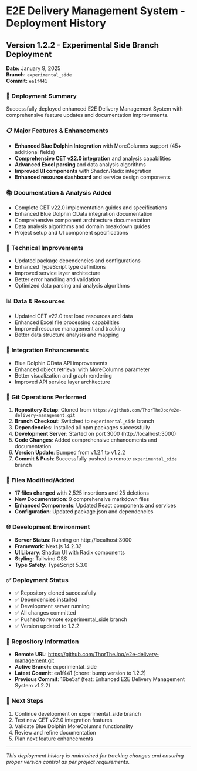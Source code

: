 # E2E Delivery Management System - Deployment History

## Version 1.2.2 - Experimental Side Branch Deployment
**Date:** January 9, 2025  
**Branch:** `experimental_side`  
**Commit:** `ea1f441`

### 🚀 Deployment Summary
Successfully deployed enhanced E2E Delivery Management System with comprehensive feature updates and documentation improvements.

### 📋 Major Features & Enhancements
- **Enhanced Blue Dolphin Integration** with MoreColumns support (45+ additional fields)
- **Comprehensive CET v22.0 integration** and analysis capabilities
- **Advanced Excel parsing** and data analysis algorithms
- **Improved UI components** with Shadcn/Radix integration
- **Enhanced resource dashboard** and service design components

### 📚 Documentation & Analysis Added
- Complete CET v22.0 implementation guides and specifications
- Enhanced Blue Dolphin OData integration documentation
- Comprehensive component architecture documentation
- Data analysis algorithms and domain breakdown guides
- Project setup and UI component specifications

### 🔧 Technical Improvements
- Updated package dependencies and configurations
- Enhanced TypeScript type definitions
- Improved service layer architecture
- Better error handling and validation
- Optimized data parsing and analysis algorithms

### 📊 Data & Resources
- Updated CET v22.0 test load resources and data
- Enhanced Excel file processing capabilities
- Improved resource management and tracking
- Better data structure analysis and mapping

### 🎯 Integration Enhancements
- Blue Dolphin OData API improvements
- Enhanced object retrieval with MoreColumns parameter
- Better visualization and graph rendering
- Improved API service layer architecture

### 🔄 Git Operations Performed
1. **Repository Setup**: Cloned from `https://github.com/ThorTheJoo/e2e-delivery-management.git`
2. **Branch Checkout**: Switched to `experimental_side` branch
3. **Dependencies**: Installed all npm packages successfully
4. **Development Server**: Started on port 3000 (http://localhost:3000)
5. **Code Changes**: Added comprehensive enhancements and documentation
6. **Version Update**: Bumped from v1.2.1 to v1.2.2
7. **Commit & Push**: Successfully pushed to remote `experimental_side` branch

### 📁 Files Modified/Added
- **17 files changed** with 2,525 insertions and 25 deletions
- **New Documentation**: 9 comprehensive markdown files
- **Enhanced Components**: Updated React components and services
- **Configuration**: Updated package.json and dependencies

### 🌐 Development Environment
- **Server Status**: Running on http://localhost:3000
- **Framework**: Next.js 14.2.32
- **UI Library**: Shadcn UI with Radix components
- **Styling**: Tailwind CSS
- **Type Safety**: TypeScript 5.3.0

### ✅ Deployment Status
- ✅ Repository cloned successfully
- ✅ Dependencies installed
- ✅ Development server running
- ✅ All changes committed
- ✅ Pushed to remote experimental_side branch
- ✅ Version updated to 1.2.2

### 🔗 Repository Information
- **Remote URL**: https://github.com/ThorTheJoo/e2e-delivery-management.git
- **Active Branch**: experimental_side
- **Latest Commit**: ea1f441 (chore: bump version to 1.2.2)
- **Previous Commit**: 16be5af (feat: Enhanced E2E Delivery Management System v1.2.2)

### 📝 Next Steps
1. Continue development on experimental_side branch
2. Test new CET v22.0 integration features
3. Validate Blue Dolphin MoreColumns functionality
4. Review and refine documentation
5. Plan next feature enhancements

---
*This deployment history is maintained for tracking changes and ensuring proper version control as per project requirements.*
